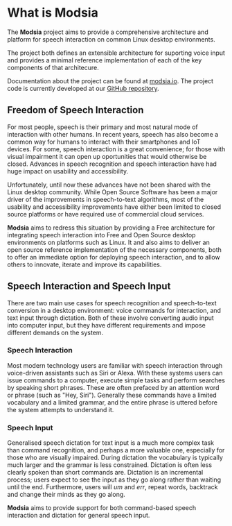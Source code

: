 # What is Modsia


The **Modsia** project aims to provide a comprehensive architecture and platform for speech
interaction on common Linux desktop environments.

The project both defines an extensible
architecture for suporting voice input and provides a minimal reference implementation of each of
the key components of that architecure.

Documentation about the project can be found at [modsia.io](https://modsia.io/). The project code
is currently developed at our [GitHub repository](https://github.com/Modsia).


## Freedom of Speech Interaction


For most people, speech is their primary and most natural mode of interaction with other humans. In
recent years, speech has also become a common way for humans to interact with their smartphones and
IoT devices. For some, speech interaction is a great convenience; for those with visual impairment
it can open up oportunities that would otherwise be closed. Advances in speech recognition and
speech interaction have had huge impact on usability and accessibility.

Unfortunately, until now these advances have not been shared with the Linux desktop
community. While Open Source Software has been a major driver of the improvements in speech-to-text
algorithms, most of the usability and accessibility improvements have either been limited to closed
source platforms or have required use of commercial cloud services.

**Modsia** aims to redress this situation by providing a Free architecture for integrating speech
interaction into Free and Open Source desktop environments on platforms such as Linux. It and also
aims to deliver an open source reference implementation of the necessary components, both to offer
an immediate option for deploying speech interaction, and to allow others to innovate, iterate and
improve its capabilities.


## Speech Interaction and Speech Input


There are two main use cases for speech recognition and speech-to-text conversion in a desktop
environment: voice commands for interaction, and text input through dictation. Both of these
involve converting audio input into computer input, but they have different requirements and impose
different demands on the system.

### Speech Interaction


Most modern technology users are familiar with speech interaction through voice-driven assistants
such as Siri or Alexa. With these systems users can issue commands to a computer, execute simple
tasks and perform searches by speaking short phrases. These are often prefaced by an attention word
or phrase (such as "Hey, Siri"). Generally these commands have a limited vocabulary and a limited
grammar, and the entire phrase is uttered before the system attempts to understand it.


### Speech Input


Generalised speech dictation for text input is a much more complex task than command recognition,
and perhaps a more valuable one, especially for those who are visually impaired. During
dictation the vocabulary is typically much larger and the grammar is less constrained. Dictation is
often less clearly spoken than short commands are. Dictation is an incremental process; users
expect to see the input as they go along rather than waiting until the end. Furthermore, users
will *um* and *err*, repeat words, backtrack and change their minds as they go along.


**Modsia** aims to provide support for both command-based speech interaction and dictation for
general speech input.
